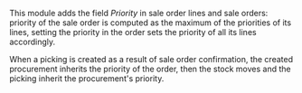 This module adds the field *Priority* in sale order lines and sale
orders: priority of the sale order is computed as the maximum of the
priorities of its lines, setting the priority in the order sets the
priority of all its lines accordingly.

When a picking is created as a result of sale order confirmation, the
created procurement inherits the priority of the order, then the stock
moves and the picking inherit the procurement's priority.
